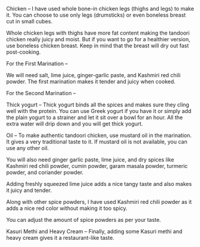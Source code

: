 Chicken – I have used whole bone-in chicken legs (thighs and legs) to make it. You can choose to use only legs (drumsticks) or even boneless breast cut in small cubes.

Whole chicken legs with thighs have more fat content making the tandoori chicken really juicy and moist. But if you want to go for a healthier version, use boneless chicken breast. Keep in mind that the breast will dry out fast post-cooking.

For the First Marination –

We will need salt, lime juice, ginger-garlic paste, and Kashmiri red chili powder. The first marination makes it tender and juicy when cooked.

For the Second Marination –

Thick yogurt – Thick yogurt binds all the spices and makes sure they cling well with the protein. You can use Greek yogurt if you have it or simply add the plain yogurt to a strainer and let it sit over a bowl for an hour. All the extra water will drip down and you will get thick yogurt.

Oil – To make authentic tandoori chicken, use mustard oil in the marination. It gives a very traditional taste to it. If mustard oil is not available, you can use any other oil.

You will also need ginger garlic paste, lime juice, and dry spices like Kashmiri red chili powder, cumin powder, garam masala powder, turmeric powder, and coriander powder.

Adding freshly squeezed lime juice adds a nice tangy taste and also makes it juicy and tender.

Along with other spice powders, I have used Kashmiri red chili powder as it adds a nice red color without making it too spicy.

You can adjust the amount of spice powders as per your taste.

Kasuri Methi and Heavy Cream – Finally, adding some Kasuri methi and heavy cream gives it a restaurant-like taste.